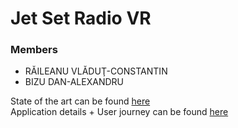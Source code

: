 # Jet Set Radio VR
### Members
* RĂILEANU VLĂDUŢ-CONSTANTIN
* BIZU DAN-ALEXANDRU

State of the art can be found [here](https://docs.google.com/document/d/1K0LrZsQwHVu4Aoxs2Yi9wA-lgqIQES2FZVHe6yagySg/edit#)<br />
Application details + User journey can be found [here](https://docs.google.com/document/d/17Ptfap6i-JgsLX6-z0oHya9Szv4Du_e7VJgyNwlTxZU/edit?usp=sharing)<br />
